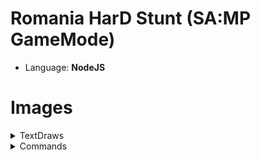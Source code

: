 # Romania HarD Stunt (SA:MP GameMode)
- Language: **NodeJS**

# Images

<details> 
    <summary>TextDraws</summary>
    <img src="https://i.imgur.com/tPOduxY.png"><br>
    <img src="https://i.imgur.com/MDa35SA.png"><br>
    <img src="https://i.imgur.com/ZkUuGSU.png">
</details>

<details> 
    <summary>Commands</summary>
    <br><br>
    <details>
        <summary>/Cmds</summary>
        <img src="https://i.imgur.com/Wu6D3fj.png"><br>
        <img src="https://i.imgur.com/9FSBO3m.png"><br>
        <img src="https://i.imgur.com/EDy8sbm.png">
    </details>
    <details>
        <summary>/CreateClan</summary>
        <img src="https://i.imgur.com/G9a9hs9.png"><br>
        <img src="https://i.imgur.com/cctJFmG.png"><br>
        <img src="https://i.imgur.com/PCxDnHA.png"><br>
        <img src="https://i.imgur.com/DYwvMGr.png"><br>
        <img src="https://i.imgur.com/jXaixdu.png"><br>
        <img src="https://i.imgur.com/qsTNXVV.png"><br>
        <img src="https://i.imgur.com/koPDE43.png"><br>
        <img src="https://i.imgur.com/T65Mavd.png"><br>
        <img src="https://i.imgur.com/cfgO3aN.png"><br>
        <img src="https://i.imgur.com/XkD2iz7.png"><br>
        <img src="https://i.imgur.com/uxzrkXX.png">
    </details>
    <details>
        <summary>/Stats</summary>
        <img src="https://i.imgur.com/6FGtuRt.png">
    </details>
    <details>
        <summary>/vCmds</summary>
        <img src="https://i.imgur.com/U9g4KMn.png">
    </details>
    <details>
        <summary>/aCmds</summary>
        <img src="https://i.imgur.com/HKVEUe0.png">
    </details>
    <details>
        <summary>/aStats</summary>
        <img src="https://i.imgur.com/nrJurXJ.png">
    </details>
    <details>
        <summary>/sPassword</summary>
        <img src="https://i.imgur.com/MHThkY9.png"><br>
        <img src="https://i.imgur.com/yl9ipCf.png">
    </details>
    <details>
        <summary>/Anim list</summary>
        <img src="https://i.imgur.com/PFofSvx.png">
    </details>
    <details>
        <summary>/Admins</summary>
        <img src="https://i.imgur.com/mBJVvZj.png">
    </details>
    <details>
        <summary>/Vips</summary>
        <img src="https://i.imgur.com/NtHbaAM.png">
    </details>
    <br><br>
</details>